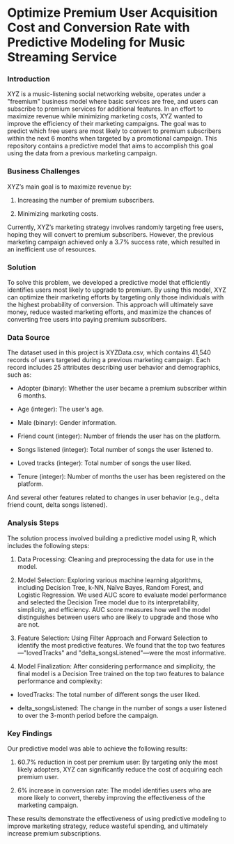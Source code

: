 # Optimize Premium User Acquisition Cost and Conversion Rate with Predictive Modeling for Music Streaming Service


### Introduction
XYZ is a music-listening social networking website, operates under a "freemium" business model where basic services are free, and users can subscribe to premium services for additional features. In an effort to maximize revenue while minimizing marketing costs, XYZ wanted to improve the efficiency of their marketing campaigns. The goal was to predict which free users are most likely to convert to premium subscribers within the next 6 months when targeted by a promotional campaign. This repository contains a predictive model that aims to accomplish this goal using the data from a previous marketing campaign.

### Business Challenges
XYZ’s main goal is to maximize revenue by:

1. Increasing the number of premium subscribers.

2. Minimizing marketing costs.

Currently, XYZ’s marketing strategy involves randomly targeting free users, hoping they will convert to premium subscribers. However, the previous marketing campaign achieved only a 3.7% success rate, which resulted in an inefficient use of resources.

### Solution
To solve this problem, we developed a predictive model that efficiently identifies users most likely to upgrade to premium. By using this model, XYZ can optimize their marketing efforts by targeting only those individuals with the highest probability of conversion. This approach will ultimately save money, reduce wasted marketing efforts, and maximize the chances of converting free users into paying premium subscribers.

### Data Source
The dataset used in this project is XYZData.csv, which contains 41,540 records of users targeted during a previous marketing campaign. Each record includes 25 attributes describing user behavior and demographics, such as:

* Adopter (binary): Whether the user became a premium subscriber within 6 months.

* Age (integer): The user's age.

* Male (binary): Gender information.

* Friend count (integer): Number of friends the user has on the platform.

* Songs listened (integer): Total number of songs the user listened to.

* Loved tracks (integer): Total number of songs the user liked.

* Tenure (integer): Number of months the user has been registered on the platform.

And several other features related to changes in user behavior (e.g., delta friend count, delta songs listened).


### Analysis Steps
The solution process involved building a predictive model using R, which includes the following steps:

1. Data Processing: Cleaning and preprocessing the data for use in the model.

2. Model Selection: Exploring various machine learning algorithms, including Decision Tree, k-NN, Naïve Bayes, Random Forest, and Logistic Regression. We used AUC score to evaluate model performance and selected the Decision Tree model due to its interpretability, simplicity, and efficiency. AUC score measures how well the model distinguishes between users who are likely to upgrade and those who are not.

3. Feature Selection: Using Filter Approach and Forward Selection to identify the most predictive features. We found that the top two features—"lovedTracks" and "delta_songsListened"—were the most informative.

4. Model Finalization: After considering performance and simplicity, the final model is a Decision Tree trained on the top two features to balance performance and complexity:
  
  * lovedTracks: The total number of different songs the user liked.

  * delta_songsListened: The change in the number of songs a user listened to over the 3-month period before the campaign.

### Key Findings
Our predictive model was able to achieve the following results:

1. 60.7% reduction in cost per premium user: By targeting only the most likely adopters, XYZ can significantly reduce the cost of acquiring each premium user.

2. 6% increase in conversion rate: The model identifies users who are more likely to convert, thereby improving the effectiveness of the marketing campaign.

These results demonstrate the effectiveness of using predictive modeling to improve marketing strategy, reduce wasteful spending, and ultimately increase premium subscriptions.


